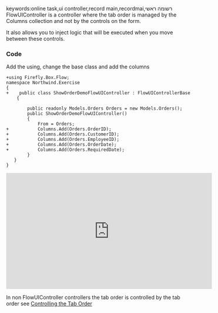 ﻿keywords:online task,ui controller,record main,recordmai,רשומה ראשי
FlowUIController is a controller where the tab order is managed by the Columns collection and not by the controls on the form.

It also allows you to inject logic that will be executed when you move between these controls.


### Code
Add the using, change the base class and add the columns

```csdiff
+using Firefly.Box.Flow;
namespace Northwind.Exercise
{
+    public class ShowOrderDemoFlowUIController : FlowUIControllerBase
    {

        public readonly Models.Orders Orders = new Models.Orders();
        public ShowOrderDemoFlowUIController()
        {
            From = Orders;
+           Columns.Add(Orders.OrderID);
+           Columns.Add(Orders.CustomerID);
+           Columns.Add(Orders.EmployeeID);
+           Columns.Add(Orders.OrderDate);
+           Columns.Add(Orders.RequiredDate);
        }
   }
}
```



<iframe width="560" height="315" src="https://www.youtube.com/embed/PHQHmyQCFZY?list=PL1DEQjXG2xnJ622kTVgstJEVh0DGRHkmU" frameborder="0" allowfullscreen></iframe>

In non FlowUIController controllers the tab order is controlled by the tab order see [Controlling the Tab Order
](controlling-the-tab-order.html)
